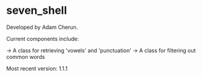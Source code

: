 # seven_shell

Developed by Adam Cherun.

Current components include:

-> A class for retrieving 'vowels' and 'punctuation' 
-> A class for filtering out common words

Most recent version:
1.1.1
